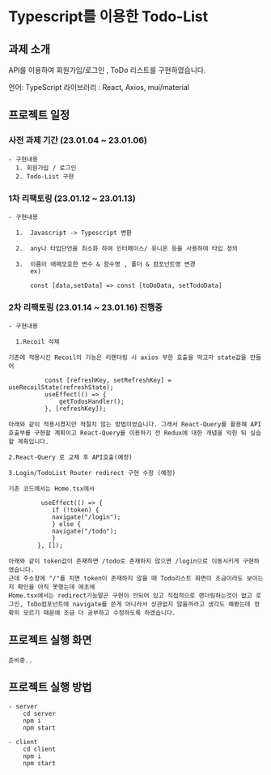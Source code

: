 # Typescript를 이용한 Todo-List

## 과제 소개

API를 이용하여 회원가입/로그인 , ToDo 리스트를 구현하였습니다.

언어: TypeScript
라이브러리 : React, Axios, mui/material

## 프로젝트 일정

### 사전 과제 기간 (23.01.04 ~ 23.01.06)

    - 구현내용
      1. 회원가입 / 로그인
      2. Todo-List 구현

### 1차 리팩토링 (23.01.12 ~ 23.01.13)

    - 구현내용

      1.  Javascript -> Typescript 변환

      2.  any나 타입단언을 최소화 하여 인터페이스/ 유니온 등을 사용하여 타입 정의

      3.  이름이 애매모호한 변수 & 함수명 , 폴더 & 컴포넌트명 변경
          ex)

          const [data,setData] => const [toDoData, setTodoData]

### 2차 리팩토링 (23.01.14 ~ 23.01.16) 진행중

    - 구현내용

      1.Recoil 삭제

    기존에 적용시킨 Recoil의 기능은 리랜더링 시 axios 무한 호출을 막고자 state값을 만들어

              const [refreshKey, setRefreshKey] = useRecoilState(refreshState);
              useEffect(() => {
                  getTodosHandler();
              }, [refreshKey]);

    아래와 같이 적용시켰지만 적절치 않는 방법이었습니다. 그래서 React-Query를 활용해 API 호출부를 구현할 계획이고 React-Query를 이용하기 전 Redux에 대한 개념을 익힌 뒤 실습할 계획입니다.

    2.React-Query 로 교체 후 API호출(예정)

    3.Login/TodoList Router redirect 구현 수정 (예정)

    기존 코드에서는 Home.tsx에서

             useEffect(() => {
                if (!token) {
                navigate("/login");
                } else {
                navigate("/todo");
                }
            }, []);

    아래와 같이 token값이 존재하면 /todo로 존재하지 않으면 /login으로 이동시키게 구현하였습니다.
    근데 주소창에 "/"를 치면 token이 존재하지 않을 때 Todo리스트 화면이 조금이라도 보이는지 확인을 아직 못했는데 애초에
    Home.tsx에서는 redirect기능말곤 구현이 안되어 있고 직접적으로 랜더링하는것이 없고 로그인, ToDo컴포넌트에 navigate를 쓴게 아니라서 상관없지 않을까라고 생각도 해봤는데 정확히 모르기 때문에 조금 더 공부하고 수정하도록 하겠습니다.

## 프로젝트 실행 화면

    준비중..

## 프로젝트 실행 방법

    - server
        cd server
        npm i
        npm start

    - client
        cd client
        npm i
        npm start
